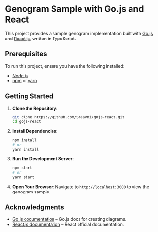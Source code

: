 # Genogram Sample with Go.js and React

This project provides a sample genogram implementation built with [Go.js](https://gojs.net/) and [React.js](https://reactjs.org/), written in TypeScript.

## Prerequisites

To run this project, ensure you have the following installed:

- [Node.js](https://nodejs.org/)
- [npm](https://www.npmjs.com/) or [yarn](https://yarnpkg.com/)

## Getting Started

1. **Clone the Repository**:
    ```bash
    git clone https://github.com/Shaavni/gojs-react.git
    cd gojs-react
    ```

2. **Install Dependencies**:
    ```bash
    npm install
    # or
    yarn install
    ```

3. **Run the Development Server**:
    ```bash
    npm start
    # or
    yarn start
    ```

4. **Open Your Browser**:
   Navigate to `http://localhost:3000` to view the genogram sample.

## Acknowledgments

- [Go.js documentation](https://gojs.net/latest/api/) – Go.js docs for creating diagrams.
- [React.js documentation](https://react.dev/) – React official documentation.
